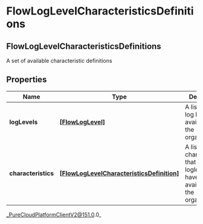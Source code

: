 # FlowLogLevelCharacteristicsDefinitions

## FlowLogLevelCharacteristicsDefinitions
A set of available characteristic definitions

## Properties

|Name | Type | Description | Notes|
|------------ | ------------- | ------------- | -------------|
| **logLevels** | [**[FlowLogLevel]**](FlowLogLevel) | A list of flow log levels available to the organization. | [optional] |
| **characteristics** | [**[FlowLogLevelCharacteristicsDefinition]**](FlowLogLevelCharacteristicsDefinition) | A list of characteristics that the loglevels will have that are available to the organization.. | [optional] |



_PureCloudPlatformClientV2@151.0.0_
